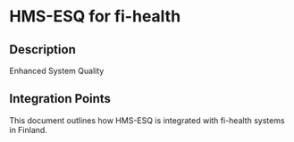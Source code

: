 # HMS-ESQ for fi-health

## Description

Enhanced System Quality

## Integration Points

This document outlines how HMS-ESQ is integrated with fi-health systems in Finland.
